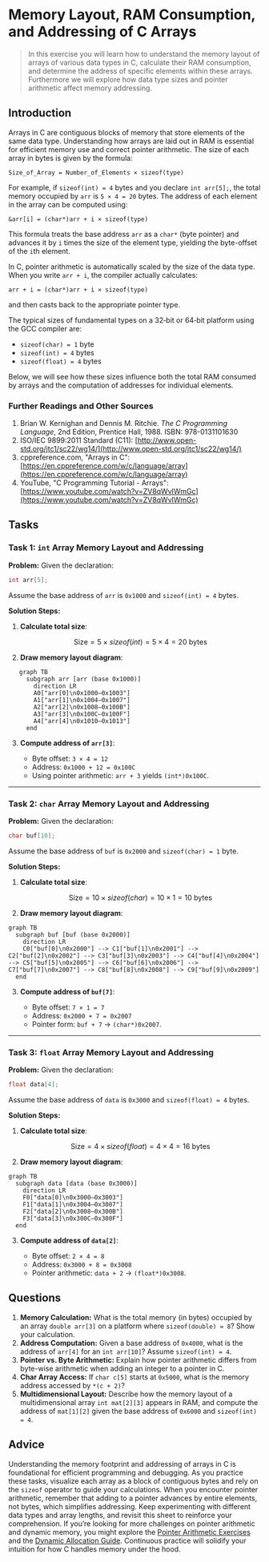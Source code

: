 <!---
{
  "id": "b3531ed1-472f-4448-b60b-c58b9671a0a2",
  "depends_on": ["c32afdd3-48c3-4ff2-b5f7-a2179a2f8093"],
  "author": "Stephan Bökelmann",
  "first_used": "2025-07-03",
  "keywords": ["C", "arrays", "memory layout", "RAM consumption", "addressing"]
}
--->

# Memory Layout, RAM Consumption, and Addressing of C Arrays

> In this exercise you will learn how to understand the memory layout of arrays of various data types in C, calculate their RAM consumption, and determine the address of specific elements within these arrays. Furthermore we will explore how data type sizes and pointer arithmetic affect memory addressing.

## Introduction

Arrays in C are contiguous blocks of memory that store elements of the same data type. Understanding how arrays are laid out in RAM is essential for efficient memory use and correct pointer arithmetic. The size of each array in bytes is given by the formula:

```
Size_of_Array = Number_of_Elements × sizeof(type)
```

For example, if `sizeof(int) = 4` bytes and you declare `int arr[5];`, the total memory occupied by `arr` is `5 × 4 = 20` bytes. The address of each element in the array can be computed using:

```
&arr[i] = (char*)arr + i × sizeof(type)
```

This formula treats the base address `arr` as a `char*` (byte pointer) and advances it by `i` times the size of the element type, yielding the byte-offset of the `i`th element.

In C, pointer arithmetic is automatically scaled by the size of the data type. When you write `arr + i`, the compiler actually calculates:

```
arr + i = (char*)arr + i × sizeof(type)
```

and then casts back to the appropriate pointer type.

The typical sizes of fundamental types on a 32‑bit or 64‑bit platform using the GCC compiler are:

* `sizeof(char) = 1` byte
* `sizeof(int) = 4` bytes
* `sizeof(float) = 4` bytes

Below, we will see how these sizes influence both the total RAM consumed by arrays and the computation of addresses for individual elements.

### Further Readings and Other Sources

1. Brian W. Kernighan and Dennis M. Ritchie. *The C Programming Language*, 2nd Edition, Prentice Hall, 1988. ISBN: 978-0131101630
2. ISO/IEC 9899:2011 Standard (C11): [http://www.open-std.org/jtc1/sc22/wg14/](http://www.open-std.org/jtc1/sc22/wg14/)
3. cppreference.com, "Arrays in C": [https://en.cppreference.com/w/c/language/array](https://en.cppreference.com/w/c/language/array)
4. YouTube, "C Programming Tutorial - Arrays": [https://www.youtube.com/watch?v=ZV8qWvIWmGc](https://www.youtube.com/watch?v=ZV8qWvIWmGc)

## Tasks

### Task 1: `int` Array Memory Layout and Addressing

**Problem:** Given the declaration:

```c
int arr[5];
```

Assume the base address of `arr` is `0x1000` and `sizeof(int) = 4` bytes.

**Solution Steps:**

1. **Calculate total size**:

   $$
   \text{Size} = 5 \times sizeof(int) = 5 \times 4 = 20\ \text{bytes}
   $$
2. **Draw memory layout diagram**:

```mermaid
   graph TB
     subgraph arr [arr (base 0x1000)]
       direction LR
       A0["arr[0]\n0x1000–0x1003"]
       A1["arr[1]\n0x1004–0x1007"]
       A2["arr[2]\n0x1008–0x100B"]
       A3["arr[3]\n0x100C–0x100F"]
       A4["arr[4]\n0x1010–0x1013"]
     end
   ```
   
3. **Compute address of `arr[3]`**:

   * Byte offset: `3 × 4 = 12`
   * Address: `0x1000 + 12 = 0x100C`
   * Using pointer arithmetic: `arr + 3` yields `(int*)0x100C`.

---

### Task 2: `char` Array Memory Layout and Addressing

**Problem:** Given the declaration:

```c
char buf[10];
```

Assume the base address of `buf` is `0x2000` and `sizeof(char) = 1` byte.

**Solution Steps:**

1. **Calculate total size**:

   $$
   \text{Size} = 10 \times sizeof(char) = 10 \times 1 = 10\ \text{bytes}
   $$
2. **Draw memory layout diagram**:

```mermaid
graph TB
  subgraph buf [buf (base 0x2000)]
    direction LR
    C0["buf[0]\n0x2000"] --> C1["buf[1]\n0x2001"] --> C2["buf[2]\n0x2002"] --> C3["buf[3]\n0x2003"] --> C4["buf[4]\n0x2004"] --> C5["buf[5]\n0x2005"] --> C6["buf[6]\n0x2006"] --> C7["buf[7]\n0x2007"] --> C8["buf[8]\n0x2008"] --> C9["buf[9]\n0x2009"]
  end
```
3. **Compute address of `buf[7]`**:

   * Byte offset: `7 × 1 = 7`
   * Address: `0x2000 + 7 = 0x2007`
   * Pointer form: `buf + 7` → `(char*)0x2007`.

---

### Task 3: `float` Array Memory Layout and Addressing

**Problem:** Given the declaration:

```c
float data[4];
```

Assume the base address of `data` is `0x3000` and `sizeof(float) = 4` bytes.

**Solution Steps:**

1. **Calculate total size**:

   $$
   \text{Size} = 4 \times sizeof(float) = 4 \times 4 = 16\ \text{bytes}
   $$
2. **Draw memory layout diagram**:

```mermaid
graph TB
  subgraph data [data (base 0x3000)]
    direction LR
    F0["data[0]\n0x3000–0x3003"]
    F1["data[1]\n0x3004–0x3007"]
    F2["data[2]\n0x3008–0x300B"]
    F3["data[3]\n0x300C–0x300F"]
  end
```
3. **Compute address of `data[2]`**:

   * Byte offset: `2 × 4 = 8`
   * Address: `0x3000 + 8 = 0x3008`
   * Pointer arithmetic: `data + 2` → `(float*)0x3008`.

## Questions

1. **Memory Calculation:** What is the total memory (in bytes) occupied by an array `double arr[3]` on a platform where `sizeof(double) = 8`? Show your calculation.
2. **Address Computation:** Given a base address of `0x4000`, what is the address of `arr[4]` for an `int arr[10]`? Assume `sizeof(int) = 4`.
3. **Pointer vs. Byte Arithmetic:** Explain how pointer arithmetic differs from byte-wise arithmetic when adding an integer to a pointer in C.
4. **Char Array Access:** If `char c[5]` starts at `0x5000`, what is the memory address accessed by `*(c + 2)`?
5. **Multidimensional Layout:** Describe how the memory layout of a multidimensional array `int mat[2][3]` appears in RAM, and compute the address of `mat[1][2]` given the base address of `0x6000` and `sizeof(int) = 4`.

## Advice

Understanding the memory footprint and addressing of arrays in C is foundational for efficient programming and debugging. As you practice these tasks, visualize each array as a block of contiguous bytes and rely on the `sizeof` operator to guide your calculations. When you encounter pointer arithmetic, remember that adding to a pointer advances by entire elements, not bytes, which simplifies addressing. Keep experimenting with different data types and array lengths, and revisit this sheet to reinforce your comprehension. If you’re looking for more challenges on pointer arithmetic and dynamic memory, you might explore the [Pointer Arithmetic Exercises](./pointer_arithmetic.md) and the [Dynamic Allocation Guide](./dynamic_memory.md). Continuous practice will solidify your intuition for how C handles memory under the hood.
